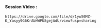 #### Session Video :
    https://drive.google.com/file/d/1ywS6MZ-K_Yasyy9G6KrAbHWPU8gejAdU/view?usp=sharing